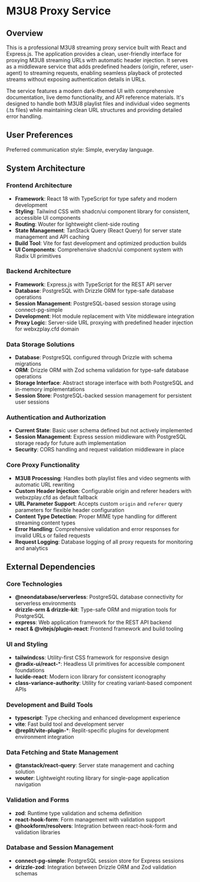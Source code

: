 # M3U8 Proxy Service

## Overview

This is a professional M3U8 streaming proxy service built with React and Express.js. The application provides a clean, user-friendly interface for proxying M3U8 streaming URLs with automatic header injection. It serves as a middleware service that adds predefined headers (origin, referer, user-agent) to streaming requests, enabling seamless playback of protected streams without exposing authentication details in URLs.

The service features a modern dark-themed UI with comprehensive documentation, live demo functionality, and API reference materials. It's designed to handle both M3U8 playlist files and individual video segments (.ts files) while maintaining clean URL structures and providing detailed error handling.

## User Preferences

Preferred communication style: Simple, everyday language.

## System Architecture

### Frontend Architecture
- **Framework**: React 18 with TypeScript for type safety and modern development
- **Styling**: Tailwind CSS with shadcn/ui component library for consistent, accessible UI components
- **Routing**: Wouter for lightweight client-side routing
- **State Management**: TanStack Query (React Query) for server state management and API caching
- **Build Tool**: Vite for fast development and optimized production builds
- **UI Components**: Comprehensive shadcn/ui component system with Radix UI primitives

### Backend Architecture
- **Framework**: Express.js with TypeScript for the REST API server
- **Database**: PostgreSQL with Drizzle ORM for type-safe database operations
- **Session Management**: PostgreSQL-based session storage using connect-pg-simple
- **Development**: Hot module replacement with Vite middleware integration
- **Proxy Logic**: Server-side URL proxying with predefined header injection for webxzplay.cfd domain

### Data Storage Solutions
- **Database**: PostgreSQL configured through Drizzle with schema migrations
- **ORM**: Drizzle ORM with Zod schema validation for type-safe database operations
- **Storage Interface**: Abstract storage interface with both PostgreSQL and in-memory implementations
- **Session Store**: PostgreSQL-backed session management for persistent user sessions

### Authentication and Authorization
- **Current State**: Basic user schema defined but not actively implemented
- **Session Management**: Express session middleware with PostgreSQL storage ready for future auth implementation
- **Security**: CORS handling and request validation middleware in place

### Core Proxy Functionality
- **M3U8 Processing**: Handles both playlist files and video segments with automatic URL rewriting
- **Custom Header Injection**: Configurable origin and referer headers with webxzplay.cfd as default fallback
- **URL Parameter Support**: Accepts custom `origin` and `referer` query parameters for flexible header configuration
- **Content Type Detection**: Proper MIME type handling for different streaming content types
- **Error Handling**: Comprehensive validation and error responses for invalid URLs or failed requests
- **Request Logging**: Database logging of all proxy requests for monitoring and analytics

## External Dependencies

### Core Technologies
- **@neondatabase/serverless**: PostgreSQL database connectivity for serverless environments
- **drizzle-orm & drizzle-kit**: Type-safe ORM and migration tools for PostgreSQL
- **express**: Web application framework for the REST API backend
- **react & @vitejs/plugin-react**: Frontend framework and build tooling

### UI and Styling
- **tailwindcss**: Utility-first CSS framework for responsive design
- **@radix-ui/react-***: Headless UI primitives for accessible component foundations
- **lucide-react**: Modern icon library for consistent iconography
- **class-variance-authority**: Utility for creating variant-based component APIs

### Development and Build Tools
- **typescript**: Type checking and enhanced development experience
- **vite**: Fast build tool and development server
- **@replit/vite-plugin-***: Replit-specific plugins for development environment integration

### Data Fetching and State Management
- **@tanstack/react-query**: Server state management and caching solution
- **wouter**: Lightweight routing library for single-page application navigation

### Validation and Forms
- **zod**: Runtime type validation and schema definition
- **react-hook-form**: Form management with validation support
- **@hookform/resolvers**: Integration between react-hook-form and validation libraries

### Database and Session Management
- **connect-pg-simple**: PostgreSQL session store for Express sessions
- **drizzle-zod**: Integration between Drizzle ORM and Zod validation schemas